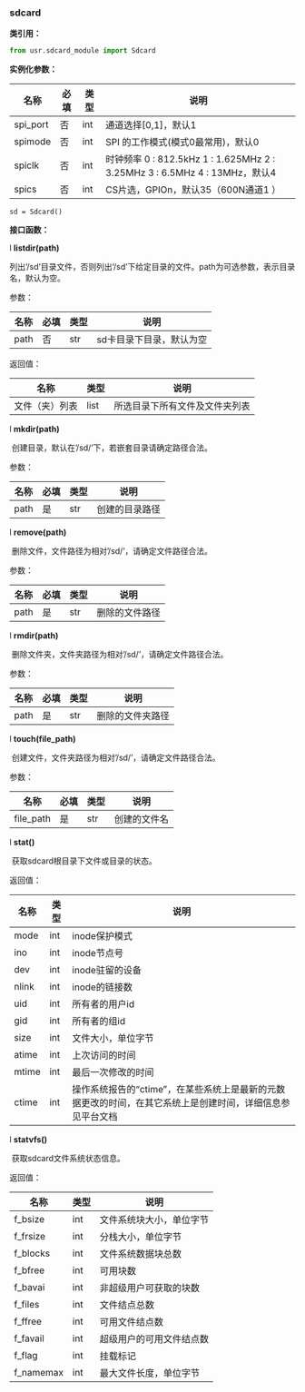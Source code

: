 ### sdcard

**类引用：**

```python
from usr.sdcard_module import Sdcard
```

 

**实例化参数：**

| 名称     | 必填 | 类型 | 说明                                                         |
| -------- | ---- | ---- | ------------------------------------------------------------ |
| spi_port | 否   | int  | 通道选择[0,1]，默认1                                         |
| spimode  | 否   | int  | SPI 的工作模式(模式0最常用)，默认0                           |
| spiclk   | 否   | int  | 时钟频率 0 : 812.5kHz 1 :  1.625MHz 2 : 3.25MHz 3 : 6.5MHz 4 : 13MHz，默认4 |
| spics    | 否   | int  | CS片选，GPIOn，默认35（600N通道1 ）                          |

```
sd = Sdcard()
```

**接口函数：**

l **listdir(path)**

​	列出‘/sd’目录文件，否则列出‘/sd’下给定目录的文件。path为可选参数，表示目录名，默认为空。

参数：

| 名称 | 必填 | 类型 | 说明                     |
| ---- | ---- | ---- | ------------------------ |
| path | 否   | str  | sd卡目录下目录，默认为空 |

返回值：

| 名称           | 类型 | 说明                           |
| -------------- | ---- | ------------------------------ |
| 文件（夹）列表 | list | 所选目录下所有文件及文件夹列表 |

l **mkdir(path)**

​	创建目录，默认在’/sd/’下，若嵌套目录请确定路径合法。

参数：

| 名称 | 必填 | 类型 | 说明           |
| ---- | ---- | ---- | -------------- |
| path | 是   | str  | 创建的目录路径 |

l **remove(path)**

​	删除文件，文件路径为相对’/sd/’，请确定文件路径合法。

参数：

| 名称 | 必填 | 类型 | 说明           |
| ---- | ---- | ---- | -------------- |
| path | 是   | str  | 删除的文件路径 |

l **rmdir(path)**

​	删除文件夹，文件夹路径为相对’/sd/’，请确定文件路径合法。

参数：

| 名称 | 必填 | 类型 | 说明             |
| ---- | ---- | ---- | ---------------- |
| path | 是   | str  | 删除的文件夹路径 |

 

l **touch(file_path)**

​	创建文件，文件夹路径为相对’/sd/’，请确定文件路径合法。

 

参数：

| 名称      | 必填 | 类型 | 说明         |
| --------- | ---- | ---- | ------------ |
| file_path | 是   | str  | 创建的文件名 |

l **stat()**

​	获取sdcard根目录下文件或目录的状态。

返回值：

| 名称  | 类型 | 说明                                                         |
| ----- | ---- | ------------------------------------------------------------ |
| mode  | int  | inode保护模式                                                |
| ino   | int  | inode节点号                                                  |
| dev   | int  | inode驻留的设备                                              |
| nlink | int  | inode的链接数                                                |
| uid   | int  | 所有者的用户id                                               |
| gid   | int  | 所有者的组id                                                 |
| size  | int  | 文件大小，单位字节                                           |
| atime | int  | 上次访问的时间                                               |
| mtime | int  | 最后一次修改的时间                                           |
| ctime | int  | 操作系统报告的“ctime”，在某些系统上是最新的元数据更改的时间，在其它系统上是创建时间，详细信息参见平台文档 |

l **statvfs()**

​	获取sdcard文件系统状态信息。

返回值：

| 名称      | 类型 | 说明                     |
| --------- | ---- | ------------------------ |
| f_bsize   | int  | 文件系统块大小，单位字节 |
| f_frsize  | int  | 分栈大小，单位字节       |
| f_blocks  | int  | 文件系统数据块总数       |
| f_bfree   | int  | 可用块数                 |
| f_bavai   | int  | 非超级用户可获取的块数   |
| f_files   | int  | 文件结点总数             |
| f_ffree   | int  | 可用文件结点数           |
| f_favail  | int  | 超级用户的可用文件结点数 |
| f_flag    | int  | 挂载标记                 |
| f_namemax | int  | 最大文件长度，单位字节   |